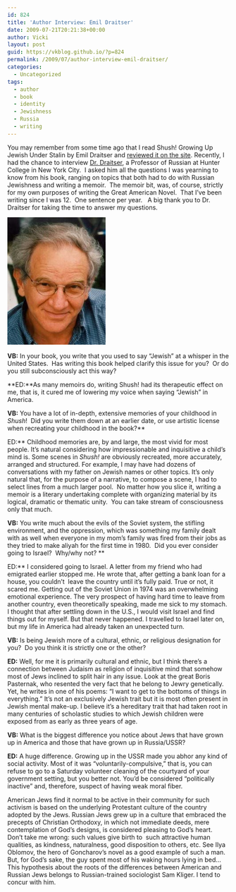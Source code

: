 ```yaml
---
id: 824
title: 'Author Interview: Emil Draitser'
date: 2009-07-21T20:21:38+00:00
author: Vicki
layout: post
guid: https://vkblog.github.io/?p=824
permalink: /2009/07/author-interview-emil-draitser/
categories:
  - Uncategorized
tags:
  - author
  - book
  - identity
  - Jewishness
  - Russia
  - writing
---
```

You may remember from some time ago that I read Shush! Growing Up Jewish Under Stalin by Emil Draitser and [reviewed it on the site](https://vkblog.github.io/2009/06/16/book-review-shush-growing-up-jewish-under-stalin/). Recently, I had the chance to interview [Dr. Draitser](http://shushthebook.googlepages.com/), a Professor of Russian at Hunter College in New York City.  I asked him all the questions I was yearning to know from his book, ranging on topics that both had to do with Russian Jewishness and writing a memoir.  The memoir bit, was, of course, strictly for my own purposes of writing the Great American Novel.  That I&#8217;ve been writing since I was 12.  One sentence per year.   A big thank you to Dr. Draitser for taking the time to answer my questions.

[<img class="aligncenter size-full wp-image-826" title="emil-full" src="https://raw.githubusercontent.com/vkblog/vkblog.github.io/master/public/img/2009/07/emil-full.jpg" alt="emil-full" width="223" height="289" />](https://raw.githubusercontent.com/vkblog/vkblog.github.io/master/public/img/2009/07/emil-full.jpg)

**VB:** In your book, you write that you used to say &#8220;Jewish&#8221; at a whisper in the United States.  Has writing this book helped clarify this issue for you?  Or do you still subconsciously act this way?
  
**ED:**As many memoirs do, writing Shush! had its therapeutic effect on me, that is, it cured me of lowering my voice when saying &#8220;Jewish&#8221; in America.

**VB:** You have a lot of in-depth, extensive memories of your childhood in _Shush_!  Did you write them down at an earlier date, or use artistic license when recreating your childhood in the book?**
  
ED:** Childhood memories are, by and large, the most vivid for most people. It&#8217;s natural considering how impressionable and inquisitive a child’s mind is. Some scenes in _Shush!_ are obviously recreated, more accurately, arranged and structured. For example, I may have had dozens of conversations with my father on Jewish names or other topics. It&#8217;s only natural that, for the purpose of a narrative, to compose a scene, I had to select lines from a much larger pool.  No matter how you slice it, writing a memoir is a literary undertaking complete with organizing material by its logical, dramatic or thematic unity.  You can take stream of consciousness only that much.

**VB:** You write much about the evils of the Soviet system, the stifling environment, and the oppression, which was something my family dealt with as well when everyone in my mom&#8217;s family was fired from their jobs as they tried to make aliyah for the first time in 1980.  Did you ever consider going to Israel?  Why/why not? **
  
ED:** I considered going to Israel. A letter from my friend who had emigrated earlier stopped me. He wrote that, after getting a bank loan for a house, you couldn’t  leave the country until it&#8217;s fully paid. True or not, it scared me. Getting out of the Soviet Union in 1974 was an overwhelming emotional experience. The very prospect of having hard time to leave from another country, even theoretically speaking, made me sick to my stomach. I thought that after settling down in the U.S., I would visit Israel and find things out for myself. But that never happened. I travelled to Israel later on, but my life in America had already taken an unexpected turn.

**VB:** Is being Jewish more of a cultural, ethnic, or religious designation for you?  Do you think it is strictly one or the other?
  
**ED:** Well, for me it is primarily cultural and ethnic, but I think there’s a connection between Judaism as religion of inquisitive mind that somehow most of Jews inclined to split hair in any issue. Look at the great Boris Pasternak, who resented the very fact that he belong to Jewry genetically. Yet, he writes in one of his poems: “I want to get to the bottoms of things in everything.” It’s not an exclusively Jewish trait but it is most often present in Jewish mental make-up. I believe it’s a hereditary trait that had taken root in many centuries of scholastic studies to which Jewish children were exposed from as early as three years of age.

**VB:** What is the biggest difference you notice about Jews that have grown up in America and those that have grown up in Russia/USSR?
  
**ED:** A huge difference. Growing up in the USSR made you abhor any kind of social activity. Most of it was “voluntarily-compulsive,” that is, you can refuse to go to a Saturday volunteer cleaning of the courtyard of your government setting, but you better not. You’d be considered “politically inactive” and, therefore, suspect of having weak moral fiber.

American Jews find it normal to be active in their community for such activism is based on the underlying Protestant culture of the country adopted by the Jews. Russian Jews grew up in a culture that embraced the precepts of Christian Orthodoxy, in which not immediate deeds, mere contemplation of God’s designs, is considered pleasing to God’s heart. Don’t take me wrong: such values give birth to  such attractive human qualities, as kindness, naturalness, good disposition to others, etc. See Ilya Oblomov, the hero of Goncharov’s novel as a good example of such a man. But, for God’s sake, the guy spent most of his waking hours lying in bed&#8230;This hypothesis about the roots of the differences between American and Russian Jews belongs to Russian-trained sociologist Sam Kliger. I tend to concur with him.